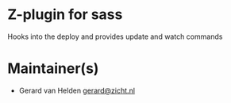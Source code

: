 # Z-plugin for sass 

Hooks into the deploy and provides update and watch commands

# Maintainer(s)
* Gerard van Helden <gerard@zicht.nl>
